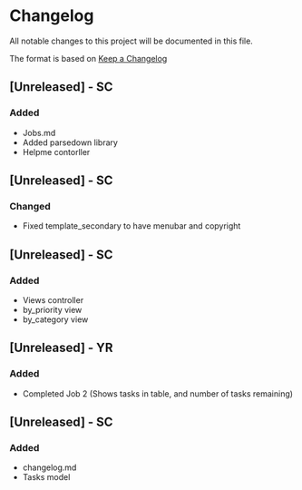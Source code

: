 # Changelog
All notable changes to this project will be documented in this file.

The format is based on [Keep a Changelog](http://keepachangelog.com/en/1.0.0/)
## [Unreleased] - SC
### Added
- Jobs.md
- Added parsedown library
- Helpme contorller

## [Unreleased] - SC
### Changed
- Fixed template_secondary to have menubar and copyright

## [Unreleased] - SC
### Added
- Views controller
- by_priority view
- by_category view

## [Unreleased] - YR
### Added
- Completed Job 2 (Shows tasks in table, and number of tasks remaining)

## [Unreleased] - SC
### Added
- changelog.md
- Tasks model

